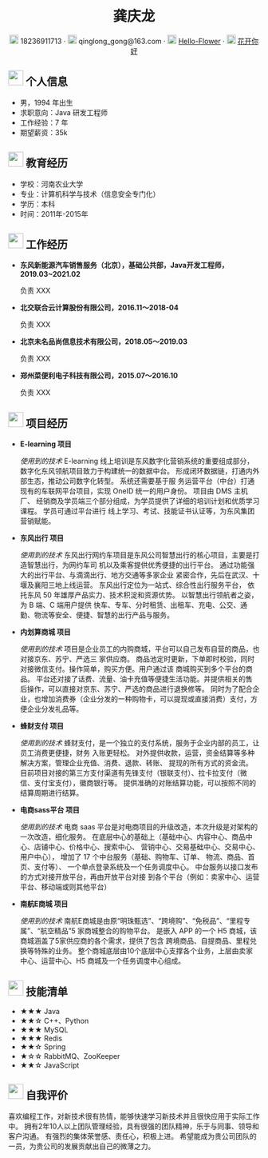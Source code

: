 <meta charset="UTF-8"> 
<center>
     <h1>龚庆龙</h1>
     <div>
         <span>
             <img src="https://www.abcgao.com/upload/resume/assets/phone-solid.svg" width="18px">
             18236911713
         </span>
         ·
         <span>
             <img src="https://www.abcgao.com/upload/resume/assets/envelope-solid.svg" width="18px">
             qinglong_gong@163.com
         </span>
         ·
         <span>
             <img src="https://www.abcgao.com/upload/resume/assets/github-brands.svg" width="18px">
             <a href="https://github.com/Hello-Flower">Hello-Flower</a>
         </span>
         ·
         <span>
             <img src="https://www.abcgao.com/upload/resume/assets/rss-solid.svg" width="18px">
             <a href="https://www.abcgao.com">花开你好</a>
         </span>
     </div>
 </center>

 ## <img src="https://www.abcgao.com/upload/resume/assets/info-circle-solid.svg" width="30px"> 个人信息 

 - 男，1994 年出生
 - 求职意向：Java 研发工程师
 - 工作经验：7 年
 - 期望薪资：35k

## <img src="https://www.abcgao.com/upload/resume/assets/graduation-cap-solid.svg" width="30px"> 教育经历

- 学校：河南农业大学	                 
- 专业：计算机科学与技术（信息安全专门化）
- 学历：本科       		                 
- 时间：2011年-2015年

## <img src="https://www.abcgao.com/upload/resume/assets/briefcase-solid.svg" width="30px"> 工作经历
  
- **东风新能源汽车销售服务（北京），基础公共部，Java开发工程师，2019.03~2021.02**
   
    负责 XXX

- **北交联合云计算股份有限公司，2016.11～2018-04**  

    负责 XXX
  
- **北京未名品尚信息技术有限公司，2018.05～2019.03**
  
    负责 XXX

- **郑州菜便利电子科技有限公司，2015.07～2016.10**

    负责 XXX

## <img src="https://www.abcgao.com/upload/resume/assets/project-diagram-solid.svg" width="30px"> 项目经历

- **E-learning 项目**

  *使用到的技术*
  E-learning 线上培训是东风数字化营销系统的重要组成部分，数字化东风领航项目致力于构建统一的数据中台。
  形成闭环数据链，打通内外部生态，推动公司数字化转型。
  系统还需要基于服 务运营平台（中台）打通现有的车联网平台项目，实现 OneID 统一的用户身份。
  项目由 DMS 主机厂、 经销商及学员端三个部分组成，为学员提供了详细的培训计划和优质学习课程。
  学员可通过平台进行 线上学习、考试、技能证书认证等，为东风集团营销赋能。

- **东风出行 项目**

  *使用到的技术*
  东风出行网约车项目是东风公司智慧出行的核心项目，主要是打造智慧出行，为网约车司 机以及乘客提供优秀便捷的出行平台。
  通过功能强大的出行平台、与滴滴出行、地方交通等多家企业 紧密合作，先后在武汉、十堰及襄阳三地上线运营。
  东风出行定位为一站式、综合性出行服务平台， 依托东风 50 年雄厚产品实力、技术积淀和资源优势。
  以智慧出行领航者之姿，为 B 端、C 端用户提供 快车、专车、分时租赁、出租车、充电、公交、通勤、物流等安全、便捷、智慧的出行产品与服务。  

- **内划算商城 项目**

  *使用到的技术*
  项目是企业员工的内购商城，平台可以自己发布自营的商品，也对接京东、苏宁、严选三 家供应商。
  商品池定时更新，下单即时校验，同时对接微信支付。操作简单，购买方便。用户通过该 商城购买到多个平台的商品。
  平台还对接了话费、流量、油卡充值等便捷生活功能。并提供相关的售 后操作，可以直接对京东、苏宁、严选的商品进行退换修等。
  同时为了配合企业，也增加消费券（企业分发的一种购物卡，可以提现或直接消费）支付，方便企业分发礼品等。

- **蜂财支付 项目**

  *使用到的技术*
  蜂财支付，是一个独立的支付系统，服务于企业内部的员工，让员工消费更便捷，财务 入账更轻松。
  对外提供收款，运营，资金结算等多种解决方案，管理企业充值、消费、退款、转账、 提现的所有方式的资金流。
  目前项目对接的第三方支付渠道有先锋支付（银联支付）、拉卡拉支付（微 信、支付宝支付），徽商银行等。
  提供准确的对账结算功能，可以按照不同的结算周期进行结算。

- **电商sass平台 项目**

  *使用到的技术*
  电商 saas 平台是对电商项目的升级改造，本次升级是对架构的一次改造，细化服务。
  在底层中心的基础上（基础中心、内容中心、商品中心、店铺中心、价格中心、搜索中心、 营销中心、交易基础中心、交易中心、用户中心），
  增加了 17 个中台服务（基础、购物车、订单、 物流、商品、首页、支付等）、 一个单点登录系统及一个任务调度中心。
  中台服务以接口发布的方式对接开放平台，再由开放平台对接 到各个平台（例如：卖家中心、运营平台、移动端或则其他平台）

- **南航E商城 项目**

  *使用到的技术*
  南航E商城是由原“明珠甄选”、“跨境购”、“免税品”、“里程专属”、“航空精品”5 家商城整合的购物平台。
  是嵌入 APP 的一个 H5 商城，该商城涵盖了5家供应商的各个需求，提供了包含 跨境商品、自提商品、里程兑换等特殊的业务。
  整个商城底层由10个底层中心支撑各个业务，上层由卖家中心、运营中心、H5 商城及一个任务调度中心组成。



## <img src="https://www.abcgao.com/upload/resume/assets/tools-solid.svg" width="30px"> 技能清单

- ★★★ Java
- ★★☆ C++、Python
- ★★★ MySQL
- ★★★ Redis
- ★★☆ Spring
- ★☆☆ RabbitMQ、ZooKeeper
- ★★☆ JavaScript


## <img src="https://www.abcgao.com/upload/resume/assets/evaluate-solid.svg" width="30px"> 自我评价

喜欢编程工作，对新技术很有热情，能够快速学习新技术并且很快应用于实际工作中。
拥有2年10人以上团队管理经验，具有很强的团队精神，乐于与同事、领导和客户沟通。
有强烈的集体荣誉感、责任心，积极上进。 希望能成为贵公司团队的一员，为贵公司的发展贡献出自己的微薄之力。